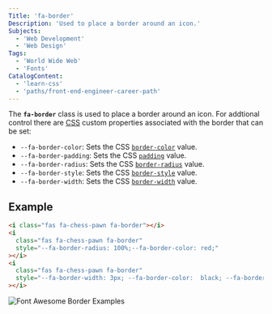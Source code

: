```yaml
---
Title: 'fa-border'
Description: 'Used to place a border around an icon.'
Subjects:
  - 'Web Development'
  - 'Web Design'
Tags:
  - 'World Wide Web'
  - 'Fonts'
CatalogContent:
  - 'learn-css'
  - 'paths/front-end-engineer-career-path'
---
```


The **`fa-border`** class is used to place a border around an icon. For addtional control there are [CSS](https://www.codecademy.com/resources/docs/css) custom properties associated with the border that can be set:

- `--fa-border-color`: Sets the CSS [`border-color`](https://www.codecademy.com/resources/docs/css/borders/border-color) value.
- `--fa-border-padding`: Sets the CSS [`padding`](https://www.codecademy.com/resources/docs/css/padding) value.
- `--fa-border-radius`: Sets the CSS [`border-radius`](https://www.codecademy.com/resources/docs/css/borders/border-radius) value.
- `--fa-border-style`: Sets the CSS [`border-style`](https://www.codecademy.com/resources/docs/css/borders/border-style) value.
- `--fa-border-width`: Sets the CSS [`border-width`](https://www.codecademy.com/resources/docs/css/borders/border-width) value.

## Example

```html
<i class="fas fa-chess-pawn fa-border"></i>
<i
  class="fas fa-chess-pawn fa-border"
  style="--fa-border-radius: 100%;--fa-border-color: red;"
></i>
<i
  class="fas fa-chess-pawn fa-border"
  style="--fa-border-width: 3px; --fa-border-color:  black; --fa-border-style: dotted;"
></i>
```

![Font Awesome Border Examples](https://raw.githubusercontent.com/Codecademy/docs/main/media/font-awesome-border.png)
